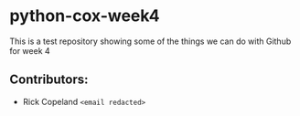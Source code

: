 # python-cox-week4
This is a test repository showing some of the things we can do with Github for week 4

## Contributors:

- Rick Copeland `<email redacted>`
